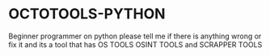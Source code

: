 # OCTOTOOLS-PYTHON
Beginner programmer on python please tell me if there is anything wrong or fix it and its a tool that has OS TOOLS OSINT TOOLS and SCRAPPER TOOLS
